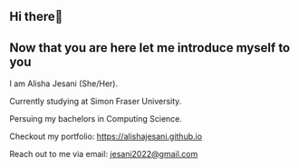 ## Hi there👋 

## Now that you are here let me introduce myself to you

I am Alisha Jesani (She/Her).

Currently studying at Simon Fraser University.

Persuing my bachelors in Computing Science.

Checkout my portfolio: https://alishajesani.github.io

Reach out to me via email: jesani2022@gmail.com
